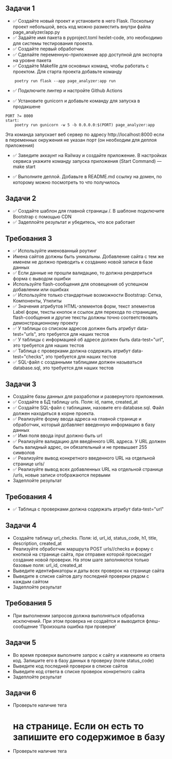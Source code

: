 ## Задачи 1
* ✅ Создайте новый проект и установите в него Flask. Поскольку проект небольшой, весь код можно разместить внутри файла page_analyzer/app.py
* ✅ Задайте имя пакета в pyproject.toml hexlet-code, это необходимо для системы тестирования проекта.
* ✅ Создайте первый обработчик
* ✅ Сделайте переменную-приложение app доступной для экспорта на уровне пакета
* ✅ Создайте Makefile для основных команд, чтобы работать с проектом. Для старта проекта добавьте команду

```dev:
	poetry run flask --app page_analyzer:app run
```

* ✅ Подключите линтер и настройте Github Actions

* ✅ Установите gunicorn и добавьте команду для запуска в продакшене

```
PORT ?= 8000
start:
	poetry run gunicorn -w 5 -b 0.0.0.0:$(PORT) page_analyzer:app
```

Эта команда запускает веб сервер по адресу http://localhost:8000 если в переменных окружения не указан порт (он необходим для деплоя приложения)

* ✅ Заведите аккаунт на Railway и создайте приложение. В настройках сервиса укажите команду запуска приложения (Start Command) — make start

* ✅ Выполните деплой. Добавьте в README.md ссылку на домен, по которому можно посмотреть то что получилось

## Задачи 2
* ✅ Cоздайте шаблон для главной страницы /. В шаблоне подключите Bootstrap с помощью CDN
* ✅ Задеплойте результат и убедитесь, что все работает

## Требования 3
* ✅ Используйте именованный роутинг
* Имена сайтов должны быть уникальны. Добавление сайта с тем же именем не должно приводить к созданию новой записи в базе данных
* ✅ Если данные не прошли валидацию, то должна рендериться форма с выводом ошибки
* Используйте flash-сообщения для оповещения об успешном добавлении или ошибках
* ✅ Используйте только стандартные возможности Bootstrap: Сетка, Компоненты, Утилиты
* ✅ Значения атрибутов HTML-элементов форм, текст элементов Label форм, тексты кнопок и ссылок для перехода по страницам, flash-сообщения и другие тексты должны точно соответствовать демонстрационному проекту
* ✅ У таблицы со списком адресов должен быть атрибут data-test="urls", это требуется для наших тестов
* ✅ У таблицы с информацией об адресе должен быть data-test="url", это требуется для наших тестов
* ✅ Таблица с проверками должна содержать атрибут data-test="checks", это требуется для наших тестов
* ✅ SQL-файл с созданными таблицами должен называться database.sql, это требуется для наших тестов

## Задачи 3
* Создайте базы данных для разработки и развернутого приложения.
* ✅ Создайте в БД таблицу urls. Поля: id, name, created_at
* ✅ Создайте SQL-файл с таблицами, назовите его database.sql. Файл должен находиться в корне проекта.
* ✅ Реализуйте форму ввода адреса на главной странице и обработчик, который добавляет введенную информацию в базу данных
* ✅ Имя поля ввода input должно быть url
* ✅ Реализуйте валидацию для введённого URL адреса. У URL должен быть валидный адрес, он обязательный и не превышает 255 символов
* ✅ Реализуйте вывод конкретного введенного URL на отдельной странице urls/<id>
* ✅ Реализуйте вывод всех добавленных URL на отдельной странице /urls, новые записи отображаются первыми
* Задеплойте результат

## Требования 4
* ✅ Таблица с проверками должна содержать атрибут data-test="url"

## Задачи 4
* Создайте таблицу url_checks. Поля: id, url_id, status_code, h1, title, description, created_at
* Реализуйте обработчик маршрута POST urls/<id>/checks и форму с кнопкой на странице сайта, при отправке которой происходит создание новой проверки. На этом шаге заполняются только базовые поля: url_id, created_at
* Выведите идентификаторы и даты всех проверок на странице сайта
* Выведите в списке сайтов дату последней проверки рядом с каждым сайтом
* Задеплойте результат

## Требования 5
* При выполнении запросов должна выполняться обработка исключений. При этом проверка не создаётся и выводится флеш-сообщение 'Произошла ошибка при проверке'

## Задачи 5
* Во время проверки выполните запрос к сайту и извлеките из ответа код. Запишите его в базу данных в проверку (поле status_code)
* Выведите код последней проверки в списке сайтов
* Выведите код ответа в списке проверок конкретного сайта
* Задеплойте результат

## Задачи 6
* Проверьте наличие тега <h1> на странице. Если он есть то запишите его содержимое в базу
* Проверьте наличие тега <title> на странице. Если он есть то запишите его содержимое в базу
* Проверьте наличие тега <meta name="description" content="..."> на странице. Если он есть то запишите содержимое аттрибута content в базу
* Выведите эту информацию в списке проверок конкретного сайта
* Задеплойте результат

